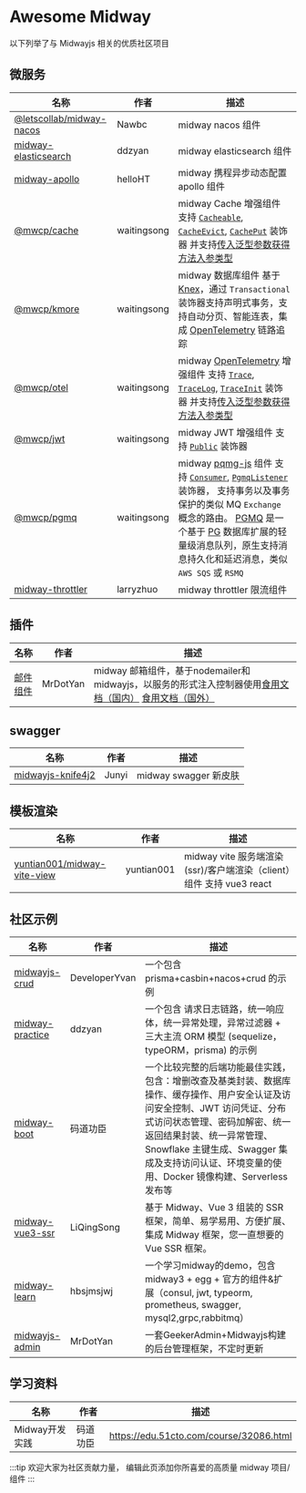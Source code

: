 # Awesome Midway

以下列举了与 Midwayjs 相关的优质社区项目

## 微服务

| 名称                                                 | 作者        | 描述                                                                                                                                                                                                                                                         |
| ---------------------------------------------------- | ----------- | ------------------------------------------------------------------------------------------------------------------------------------------------------------------------------------------------------------------------------------------------------------ |
| [@letscollab/midway-nacos][@letscollab/midway-nacos] | Nawbc       | midway nacos 组件                                                                                                                                                                                                                                            |
| [midway-elasticsearch][midway-elasticsearch]         | ddzyan      | midway elasticsearch 组件                                                                                                                                                                                                                                    |
| [midway-apollo][midway-apollo]                       | helloHT     | midway 携程异步动态配置 apollo 组件                                                                                                                                                                                                                          |
| [@mwcp/cache][@mwcp/cache]                           | waitingsong | midway Cache 增强组件 支持 [`Cacheable`][Cacheable], [`CacheEvict`][CacheEvict], [`CachePut`][CachePut] 装饰器 并支持[传入泛型参数获得方法入参类型][cache-generics-cn]                                                                                       |
| [@mwcp/kmore][@mwcp/kmore]                           | waitingsong | midway 数据库组件 基于 [Knex]，通过 `Transactional` 装饰器支持声明式事务，支持自动分页、智能连表，集成 [OpenTelemetry] 链路追踪                                                                                                                              |
| [@mwcp/otel][@mwcp/otel]                             | waitingsong | midway [OpenTelemetry] 增强组件 支持 [`Trace`][Trace], [`TraceLog`][TraceLog], [`TraceInit`][TraceInit] 装饰器  并支持[传入泛型参数获得方法入参类型][otel-generics-cn]                                                                                       |
| [@mwcp/jwt][@mwcp/jwt]                               | waitingsong | midway JWT 增强组件 支持 [`Public`][jwt-public] 装饰器                                                                                                                                                                                                       |
| [@mwcp/pgmq][@mwcp/pgmq]                             | waitingsong | midway [pqmg-js] 组件 支持 [`Consumer`][Consumer], [`PgmqListener`][PgmqListener] 装饰器， 支持事务以及事务保护的类似 MQ `Exchange` 概念的路由。  [PGMQ] 是一个基于 [PG] 数据库扩展的轻量级消息队列，原生支持消息持久化和延迟消息，类似 `AWS SQS` 或  `RSMQ` |
| [midway-throttler][midway-throttler]                 | larryzhuo   | midway throttler 限流组件                                                                                                                                                                                                                                    |
                                                                                                 

## 插件
| 名称                                                 | 作者        | 描述                                                                                                                                                                                                                                                         |
| ---------------------------------------------------- | ----------- | ------------------------------------------------------------------------------------------------------------------------------------------------------------------------------------------------------------------------------------------------------------ |
| [邮件组件][mailer-zh]                                | MrDotYan    | midway 邮箱组件，基于nodemailer和midwayjs，以服务的形式注入控制器使用[食用文档（国内）][mailer-zh-doc]    [食用文档（国外）][mailer-en-doc]                                                                                                                  |

## swagger

| 名称                                   | 作者  | 描述                  |
| -------------------------------------- | ----- | --------------------- |
| [midwayjs-knife4j2][midwayjs-knife4j2] | Junyi | midway swagger 新皮肤 |

## 模板渲染

| 名称                                                       | 作者       | 描述                                                                 |
| ---------------------------------------------------------- | ---------- | -------------------------------------------------------------------- |
| [yuntian001/midway-vite-view][yuntian001/midway-vite-view] | yuntian001 | midway vite 服务端渲染(ssr)/客户端渲染（client）组件 支持 vue3 react |

## 社区示例

| 名称                               | 作者          | 描述                                                                                                                                                                                                                                                                                         |
| ---------------------------------- | ------------- | -------------------------------------------------------------------------------------------------------------------------------------------------------------------------------------------------------------------------------------------------------------------------------------------- |
| [midwayjs-crud][midwayjs-crud]     | DeveloperYvan | 一个包含 prisma+casbin+nacos+crud 的示例                                                                                                                                                                                                                                                     |
| [midway-practice][midway-practice] | ddzyan        | 一个包含 请求日志链路，统一响应体，统一异常处理，异常过滤器 + 三大主流 ORM 模型 (sequelize，typeORM，prisma) 的示例                                                                                                                                                                          |
| [midway-boot][midway-boot]         | 码道功臣      | 一个比较完整的后端功能最佳实践，包含：增删改查及基类封装、数据库操作、缓存操作、用户安全认证及访问安全控制、JWT 访问凭证、分布式访问状态管理、密码加解密、统一返回结果封装、统一异常管理、Snowflake 主键生成、Swagger 集成及支持访问认证、环境变量的使用、Docker 镜像构建、Serverless 发布等 |
| [midway-vue3-ssr][midway-vue3-ssr] | LiQingSong    | 基于 Midway、Vue 3 组装的 SSR 框架，简单、易学易用、方便扩展、集成 Midway 框架，您一直想要的 Vue SSR 框架。                                                                                                                                                                                  |
| [midway-learn][midway-learn]       | hbsjmsjwj     | 一个学习midway的demo，包含 midway3 + egg + 官方的组件&扩展（consul, jwt, typeorm, prometheus, swagger, mysql2,grpc,rabbitmq）                                                                                                                                                                |
| [midwayjs-admin][midwayjs-admin] | MrDotYan |一套GeekerAdmin+Midwayjs构建的后台管理框架，不定时更新 |


## 学习资料

| 名称           | 作者     | 描述                                    |
| -------------- | -------- | --------------------------------------- |
| Midway开发实践 | 码道功臣 | https://edu.51cto.com/course/32086.html |


:::tip
欢迎大家为社区贡献力量， 编辑此页添加你所喜爱的高质量 midway 项目/组件
:::


[midway-elasticsearch]: https://github.com/ddzyan/midway-elasticsearch
[midway-apollo]: https://github.com/helloHT/midway-apollo
[@letscollab/midway-nacos]: https://github.com/deskbtm-letscollab/midway-nacos
[@mwcp/kmore]: https://github.com/waitingsong/kmore

[@mwcp/cache]: https://github.com/waitingsong/midway-components/tree/main/packages/cache
[Cacheable]: https://github.com/waitingsong/midway-components/blob/main/packages/cache/README.zh-CN.md#cacheable-%E8%A3%85%E9%A5%B0%E5%99%A8
[CacheEvict]: https://github.com/waitingsong/midway-components/blob/main/packages/cache/README.zh-CN.md#cacheevict-%E8%A3%85%E9%A5%B0%E5%99%A8
[CachePut]: https://github.com/waitingsong/midway-components/blob/main/packages/cache/README.zh-CN.md#cacheput-%E8%A3%85%E9%A5%B0%E5%99%A8

[@mwcp/otel]: https://github.com/waitingsong/midway-components/tree/main/packages/otel
[Trace]: https://github.com/waitingsong/midway-components/blob/main/packages/otel/README.zh-CN.md#trace-%E8%A3%85%E9%A5%B0%E5%99%A8
[TraceLog]: https://github.com/waitingsong/midway-components/blob/main/packages/otel/README.zh-CN.md#tracelog-%E8%A3%85%E9%A5%B0%E5%99%A8
[TraceInit]: https://github.com/waitingsong/midway-components/blob/main/packages/otel/README.zh-CN.md#traceinit-%E8%A3%85%E9%A5%B0%E5%99%A8
[otel-generics]: https://github.com/waitingsong/midway-components/tree/main/packages/otel#auto-parameter-type-of-keygenerator-from-generics
[otel-generics-cn]: https://github.com/waitingsong/midway-components/blob/main/packages/otel/README.zh-CN.md#%E4%BB%8E%E6%B3%9B%E5%9E%8B%E5%8F%82%E6%95%B0%E8%87%AA%E5%8A%A8%E8%8E%B7%E5%8F%96%E6%96%B9%E6%B3%95%E8%B0%83%E7%94%A8%E5%8F%82%E6%95%B0%E7%B1%BB%E5%9E%8B
[cache-generics]: https://github.com/waitingsong/midway-components/tree/main/packages/cache#auto-parameter-type-of-keygenerator-from-generics
[cache-generics-cn]: https://github.com/waitingsong/midway-components/blob/main/packages/cache/README.zh-CN.md#%E4%BB%8E%E6%B3%9B%E5%9E%8B%E5%8F%82%E6%95%B0%E8%87%AA%E5%8A%A8%E8%8E%B7%E5%8F%96%E6%96%B9%E6%B3%95%E8%B0%83%E7%94%A8%E5%8F%82%E6%95%B0%E7%B1%BB%E5%9E%8B

[@mwcp/jwt]: https://github.com/waitingsong/midway-components/tree/main/packages/jwt
[jwt-public]: https://github.com/waitingsong/midway-components/blob/main/packages/jwt/README.md#public-decorator

[@mwcp/pgmq]: https://github.com/waitingsong/pgmq-js/tree/main/packages/mwcp-pgmq-js
[PGMQ]: https://tembo-io.github.io/pgmq/
[PG]: https://pigsty.cc/zh/blog/pg/pg-eat-db-world/
[pqmg-js]: https://github.com/waitingsong/pgmq-js/tree/main/packages/pgmq-js
[Consumer]: https://github.com/waitingsong/pgmq-js/tree/main/packages/mwcp-pgmq-js#consumer-decorator
[PgmqListener]: https://github.com/waitingsong/pgmq-js/tree/main/packages/mwcp-pgmq-js#consumer-decorator

[midwayjs-knife4j2]: https://github.com/fangbao-0418/midway/tree/master/packages/swagger
[yuntian001/midway-vite-view]: https://github.com/yuntian001/midway-vite-view

[midwayjs-crud]: https://github.com/developeryvan/midwayjs-crud
[midway-practice]: https://github.com/ddzyan/midway-practice
[midway-boot]: https://github.com/bestaone/midway-boot
[midway-vue3-ssr]: https://github.com/lqsong/midway-vue3-ssr
[midway-learn]: https://github.com/hbsjmsjwj/midway-learn.git
[midway-throttler]: https://github.com/larryzhuo/midway-throttler

[Knex]: https://knexjs.org/
[OpenTelemetry]: https://github.com/open-telemetry
[mailer-zh]:https://gitee.com/onlymry_admin/midwayjs_mailer
[mailer-zh-doc]:https://gitee.com/onlymry_admin/midwayjs_mailer/blob/main/readme.md
[mailer-en]:https://github.com/MrDotYan/midwayjs_mailer
[mailer-en-doc]:https://github.com/MrDotYan/midwayjs_mailer/blob/main/readme.md
[midwayjs-admin]: https://gitee.com/yncykj/midway-admin.git
